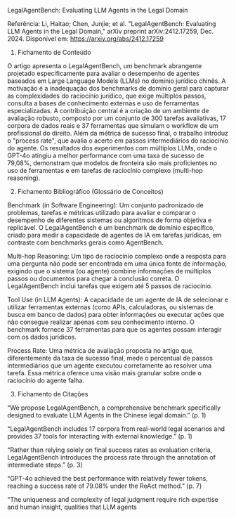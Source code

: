 LegalAgentBench: Evaluating LLM Agents in the Legal Domain

Referência:
Li, Haitao; Chen, Junjie; et al. "LegalAgentBench: Evaluating LLM Agents in the Legal Domain," arXiv preprint arXiv:2412.17259, Dec. 2024. Disponível em: https://arxiv.org/abs/2412.17259

1. Fichamento de Conteúdo
   
O artigo apresenta o LegalAgentBench, um benchmark abrangente projetado especificamente para avaliar o desempenho de agentes baseados em Large Language Models (LLMs) no domínio jurídico chinês. A motivação é a inadequação dos benchmarks de domínio geral para capturar as complexidades do raciocínio jurídico, que exige múltiplos passos, consulta a bases de conhecimento externas e uso de ferramentas especializadas. A contribuição central é a criação de um ambiente de avaliação robusto, composto por um conjunto de 300 tarefas avaliativas, 17 corpora de dados reais e 37 ferramentas que simulam o workflow de um profissional do direito. Além da métrica de sucesso final, o trabalho introduz o "process rate", que avalia o acerto em passos intermediários do raciocínio do agente. Os resultados dos experimentos com múltiplos LLMs, onde o GPT-4o atingiu a melhor performance com uma taxa de sucesso de 79,08%, demonstram que modelos de fronteira são mais proficientes no uso de ferramentas e em tarefas de raciocínio complexo (multi-hop reasoning).

2. Fichamento Bibliográfico (Glossário de Conceitos)
   
Benchmark (in Software Engineering): Um conjunto padronizado de problemas, tarefas e métricas utilizado para avaliar e comparar o desempenho de diferentes sistemas ou algoritmos de forma objetiva e replicável. O LegalAgentBench é um benchmark de domínio específico, criado para medir a capacidade de agentes de IA em tarefas jurídicas, em contraste com benchmarks gerais como AgentBench.

Multi-hop Reasoning: Um tipo de raciocínio complexo onde a resposta para uma pergunta não pode ser encontrada em uma única fonte de informação, exigindo que o sistema (ou agente) combine informações de múltiplos passos ou documentos para chegar à conclusão correta. O LegalAgentBench inclui tarefas que exigem até 5 passos de raciocínio.

Tool Use (in LLM Agents): A capacidade de um agente de IA de selecionar e utilizar ferramentas externas (como APIs, calculadoras, ou sistemas de busca em banco de dados) para obter informações ou executar ações que não consegue realizar apenas com seu conhecimento interno. O benchmark fornece 37 ferramentas para que os agentes possam interagir com os dados jurídicos.

Process Rate: Uma métrica de avaliação proposta no artigo que, diferentemente da taxa de sucesso final, mede o percentual de passos intermediários que um agente executou corretamente ao resolver uma tarefa. Essa métrica oferece uma visão mais granular sobre onde o raciocínio do agente falha.

3. Fichamento de Citações
   
“We propose LegalAgentBench, a comprehensive benchmark specifically designed to evaluate LLM Agents in the Chinese legal domain.” (p. 1)

“LegalAgentBench includes 17 corpora from real-world legal scenarios and provides 37 tools for interacting with external knowledge.” (p. 1)

“Rather than relying solely on final success rates as evaluation criteria, LegalAgentBench introduces the process rate through the annotation of intermediate steps.” (p. 3)

“GPT-4o achieved the best performance with relatively fewer tokens, reaching a success rate of 79.08% under the ReAct method.” (p. 7)

“The uniqueness and complexity of legal judgment require rich expertise and human insight, qualities that LLM agents
